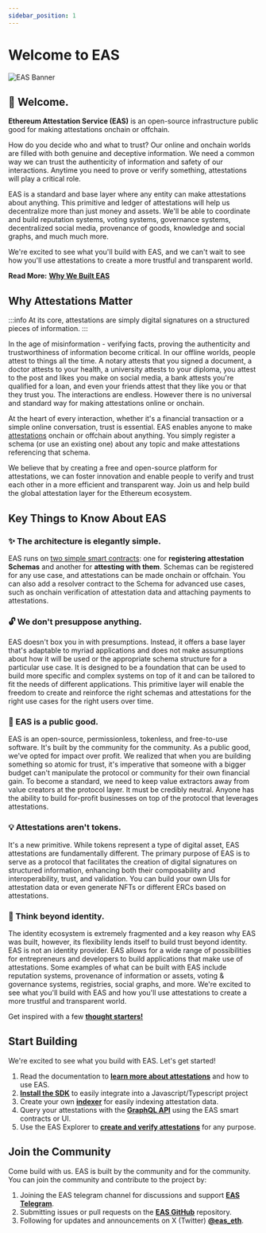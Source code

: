 ```yaml
---
sidebar_position: 1
---
```

# Welcome to EAS 
![EAS Banner](/img/eas-twitter-banner-v2.png)

## 👋 Welcome.
**Ethereum Attestation Service (EAS)** is an open-source infrastructure public good for making attestations onchain or offchain. 

How do you decide who and what to trust? Our online and onchain worlds are filled with both genuine and deceptive information. We need a common way we can trust the authenticity of information and safety of our interactions. Anytime you need to prove or verify something, attestations will play a critical role. 

EAS is a standard and base layer where any entity can make attestations about anything. This primitive and ledger of attestations will help us decentralize more than just money and assets. We'll be able to coordinate and build reputation systems, voting systems, governance systems, decentralized social media, provenance of goods, knowledge and social graphs, and much much more. 

We're excited to see what you'll build with EAS, and we can't wait to see how you'll use attestations to create a more trustful and transparent world. 

**Read More:** [**Why We Built EAS**](/docs/purpose/eas-purpose.md)

## Why Attestations Matter
:::info
At its core, attestations are simply digital signatures on a structured pieces of information.
:::

In the age of misinformation - verifying facts, proving the authenticity and trustworthiness of information become critical. In our offline worlds, people attest to things all the time. A notary attests that you signed a document, a doctor attests to your health, a university attests to your diploma, you attest to the post and likes you make on social media, a bank attests you're qualified for a loan, and even your friends attest that they like you or that they trust you. The interactions are endless. However there is no universal and standard way for making attestations online or onchain.

At the heart of every interaction, whether it's a financial transaction or a simple online conversation, trust is essential. EAS enables anyone to make [attestations](/docs/core--concepts/attestations) onchain or offchain about anything. You simply register a schema (or use an existing one) about any topic and make attestations referencing that schema. 

We believe that by creating a free and open-source platform for attestations, we can foster innovation and enable people to verify and trust each other in a more efficient and transparent way. Join us and help build the global attestation layer for the Ethereum ecosystem.

## Key Things to Know About EAS
### ✨ The architecture is elegantly simple.
EAS runs on [two simple smart contracts](/docs/core--concepts/how-eas-works): one for **registering attestation Schemas** and another for **attesting with them**. Schemas can be registered for any use case, and attestations can be made onchain or offchain. You can also add a resolver contract to the Schema for advanced use cases, such as onchain verification of attestation data and attaching payments to attestations.

### 🔓 We don't presuppose anything.
EAS doesn't box you in with presumptions. Instead, it offers a base layer that's adaptable to myriad applications and does not make assumptions about how it will be used or the appropriate schema structure for a particular use case. It is designed to be a foundation that can be used to build more specific and complex systems on top of it and can be tailored to fit the needs of different applications. This primitive layer will enable the freedom to create and reinforce the right schemas and attestations for the right use cases for the right users over time.

### 🙌  EAS is a public good.
EAS is an open-source, permissionless, tokenless, and free-to-use software. It's built by the community for the community. As a public good, we've opted for impact over profit. We realized that when you are building something so atomic for trust, it's imperative that someone with a bigger budget can't manipulate the protocol or community for their own financial gain. To become a standard, we need to keep value extractors away from value creators at the protocol layer. It must be credibly neutral. Anyone has the ability to build for-profit businesses on top of the protocol that leverages attestations.

### 💡 Attestations aren't tokens.
It's a new primitive. While tokens represent a type of digital asset, EAS attestations are fundamentally different. The primary purpose of EAS is to serve as a protocol that facilitates the creation of digital signatures on structured information, enhancing both their composability and interoperability, trust, and validation. You can build your own UIs for attestation data or even generate NFTs or different ERCs based on attestations.

### 🧠 Think beyond identity.
The identity ecosystem is extremely fragmented and a key reason why EAS was built, however, its flexibility lends itself to build trust beyond identity. EAS is not an identity provider. EAS allows for a wide range of possibilities for entrepreneurs and developers to build applications that make use of attestations. Some examples of what can be built with EAS include reputation systems, provenance of information or assets, voting & governance systems, registries, social graphs, and more. We're excited to see what you'll build with EAS and how you'll use attestations to create a more trustful and transparent world.

Get inspired with a few [**thought starters!**](/docs/idea--zone/thought-starters.md) 

## Start Building
We're excited to see what you build with EAS. Let's get started!

1. Read the documentation to [**learn more about attestations**](https://docs.attest.org/docs/category/core-concepts) and how to use EAS.
2. [**Install the SDK**](https://docs.attest.org/docs/developer-tools/eas-sdk) to easily integrate into a Javascript/Typescript project 
3. Create your own [**indexer**](https://github.com/ethereum-attestation-service/eas-indexing-service) for easily indexing attestation data.
4. Query your attestations with the [**GraphQL API**](/docs/developer-tools/api) using the EAS smart contracts or UI.
5. Use the EAS Explorer to [**create and verify attestations**](https://easscan.org/attestations) for any purpose.

## Join the Community
Come build with us. EAS is built by the community and for the community. You can join the community and contribute to the project by:

1. Joining the EAS telegram channel for discussions and support [**EAS Telegram**](https://t.me/+EcynOr0iFu03MTYx).
2. Submitting issues or pull requests on the [**EAS GitHub**](https://github.com/ethereum-attestation-service) repository.
3. Following for updates and announcements on X (Twitter) [**@eas_eth**](https://twitter.com/eas_eth).


